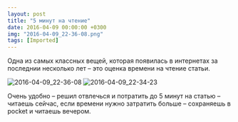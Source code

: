 ```yaml
---
layout: post
title: "5 минут на чтение"
date: 2016-04-09 00:00:00 +0300
img: "2016-04-09_22-36-08.png"
tags: [Imported]
---
```


Одна из самых классных вещей, которая появилась в интернетах за последнии несколько лет – это оценка времени на чтение статьи.

![2016-04-09_22-36-08](/blog/assets/img/2016-04-09_22-36-08.png) ![2016-04-09_22-34-23](/blog/assets/img/2016-04-09_22-34-23.png)

Очень удобно – решил отвлечься и потратить до 5 минут на статью – читаешь сейчас, если времени нужно затратить больше – сохраняешь в pocket и читаешь вечером.